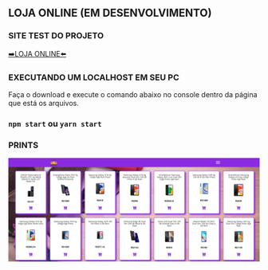 ## LOJA ONLINE (EM DESENVOLVIMENTO)

### SITE TEST DO PROJETO

[➡️LOJA ONLINE⬅️](https://github.com/facebook/create-react-app)


### EXECUTANDO UM LOCALHOST EM SEU PC

Faça o download e execute o comando abaixo no console dentro da página que está os arquivos.

### `npm start` ou `yarn start`

### PRINTS

![alt text](image.png)

